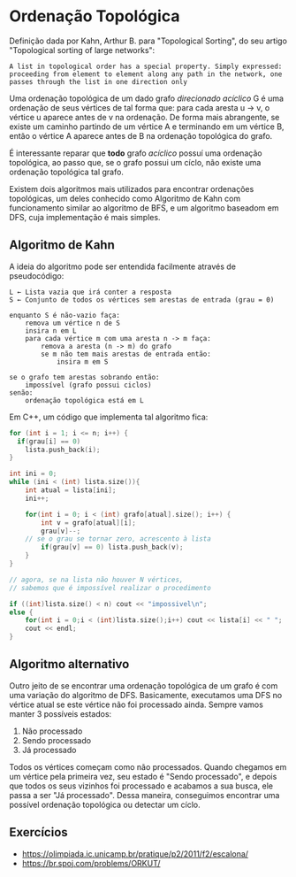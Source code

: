 # Ordenação Topológica

Definição dada por Kahn, Arthur B. para "Topological Sorting", do seu artigo "Topological sorting of large networks":

```
A list in topological order has a special property. Simply expressed: proceeding from element to element along any path in the network, one passes through the list in one direction only
```

Uma ordenação topológica de um dado grafo _direcionado acíclico_ G é uma ordenação de seus vértices de tal forma que: para cada aresta u -> v, o vértice u aparece antes de v na ordenação. De forma mais abrangente, se existe um caminho partindo de um vértice A e terminando em um vértice B, então o vértice A aparece antes de B na ordenação topológica do grafo.

É interessante reparar que **todo** grafo _acíclico_ possuí uma ordenação topológica, ao passo que, se o grafo possui um cíclo, não existe uma ordenação topológica tal grafo.

Existem dois algoritmos mais utilizados para encontrar ordenações topológicas, um deles conhecido como Algoritmo de Kahn com funcionamento similar ao algoritmo de BFS, e um algoritmo baseadom em DFS, cuja implementação é mais simples.

## Algoritmo de Kahn

A ideia do algoritmo pode ser entendida facilmente através de pseudocódigo:

```
L ← Lista vazia que irá conter a resposta
S ← Conjunto de todos os vértices sem arestas de entrada (grau = 0)

enquanto S é não-vazio faça:
    remova um vértice n de S
    insira n em L
    para cada vértice m com uma aresta n -> m faça:
        remova a aresta (n -> m) do grafo
        se m não tem mais arestas de entrada então:
            insira m em S

se o grafo tem arestas sobrando então:
    impossível (grafo possui ciclos)
senão:
    ordenação topológica está em L
```

Em C++, um código que implementa tal algoritmo fica:

```c++
for (int i = 1; i <= n; i++) {
  if(grau[i] == 0)
    lista.push_back(i);
}

int ini = 0;
while (ini < (int) lista.size()){
	int atual = lista[ini];
	ini++;

	for(int i = 0; i < (int) grafo[atual].size(); i++) {
		int v = grafo[atual][i];
		grau[v]--;
    // se o grau se tornar zero, acrescento à lista
		if(grau[v] == 0) lista.push_back(v);
	}
}

// agora, se na lista não houver N vértices,
// sabemos que é impossível realizar o procedimento

if ((int)lista.size() < n) cout << "impossivel\n";
else {
	for(int i = 0;i < (int)lista.size();i++) cout << lista[i] << " ";
	cout << endl;
}
```

## Algoritmo alternativo

Outro jeito de se encontrar uma ordenação topológica de um grafo é com uma variação do algoritmo de DFS. Basicamente, executamos uma DFS no vértice atual se este vértice não foi processado ainda. Sempre vamos manter 3 possíveis estados:

1. Não processado
2. Sendo processado
3. Já processado

Todos os vértices começam como não processados. Quando chegamos em um vértice pela primeira vez, seu estado é "Sendo processado", e depois que todos os seus vizinhos foi processado e acabamos a sua busca, ele passa a ser "Já processado". Dessa maneira, conseguimos encontrar uma possível ordenação topológica ou detectar um cíclo.

## Exercícios

- https://olimpiada.ic.unicamp.br/pratique/p2/2011/f2/escalona/
- https://br.spoj.com/problems/ORKUT/
